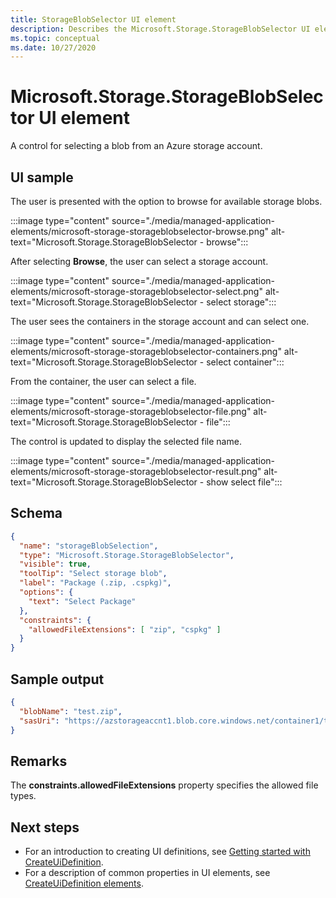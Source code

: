 ```yaml
---
title: StorageBlobSelector UI element
description: Describes the Microsoft.Storage.StorageBlobSelector UI element for Azure portal.
ms.topic: conceptual
ms.date: 10/27/2020
---
```


# Microsoft.Storage.StorageBlobSelector UI element

A control for selecting a blob from an Azure storage account.

## UI sample

The user is presented with the option to browse for available storage blobs.

:::image type="content" source="./media/managed-application-elements/microsoft-storage-storageblobselector-browse.png" alt-text="Microsoft.Storage.StorageBlobSelector - browse":::

After selecting **Browse**, the user can select a storage account.

:::image type="content" source="./media/managed-application-elements/microsoft-storage-storageblobselector-select.png" alt-text="Microsoft.Storage.StorageBlobSelector - select storage":::

The user sees the containers in the storage account and can select one.

:::image type="content" source="./media/managed-application-elements/microsoft-storage-storageblobselector-containers.png" alt-text="Microsoft.Storage.StorageBlobSelector - select container":::

From the container, the user can select a file.

:::image type="content" source="./media/managed-application-elements/microsoft-storage-storageblobselector-file.png" alt-text="Microsoft.Storage.StorageBlobSelector - file":::

The control is updated to display the selected file name.

:::image type="content" source="./media/managed-application-elements/microsoft-storage-storageblobselector-result.png" alt-text="Microsoft.Storage.StorageBlobSelector - show select file":::

## Schema

```json
{
  "name": "storageBlobSelection",
  "type": "Microsoft.Storage.StorageBlobSelector",
  "visible": true,
  "toolTip": "Select storage blob",
  "label": "Package (.zip, .cspkg)",
  "options": {
    "text": "Select Package"
  },
  "constraints": {
    "allowedFileExtensions": [ "zip", "cspkg" ]
  }
}
```

## Sample output

```json
{
  "blobName": "test.zip",
  "sasUri": "https://azstorageaccnt1.blob.core.windows.net/container1/test.zip?sp=r&se=2020-10-10T07:46:22Z&sv=2019-12-12&sr=b&sig=X4EL8ZsRmiP1TVxkVfTcGyMj2sHg1zCbFBXsDmnNOyg%3D"
}

```

## Remarks

The **constraints.allowedFileExtensions** property specifies the allowed file types.

## Next steps

* For an introduction to creating UI definitions, see [Getting started with CreateUiDefinition](create-uidefinition-overview.md).
* For a description of common properties in UI elements, see [CreateUiDefinition elements](create-uidefinition-elements.md).
